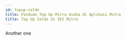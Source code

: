 ```yaml
---
id: topup-saldo
title: Panduan Top Up Mitra Usaha di Aplikasi Mitra
title: Top Up Saldo di IKI Mitra
---
```


Another one

<script>
    setTimeout(()=>{
        let list = ['fixedHeaderContainer'];
        for (var itemClassName of list) {
            var item = document.getElementsByClassName(itemClassName)[0]
            item.parentNode.removeChild(item)
        }
        document.getElementsByClassName('navPusher')[0].style.paddingTop = 0;
        document.getElementsByClassName('mainContainer')[0].style.paddingTop = 0;
    }, 0)
</script>